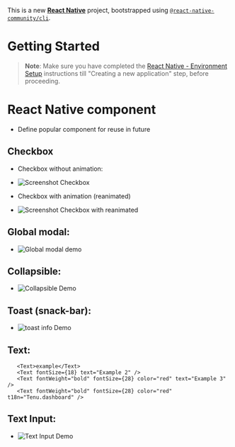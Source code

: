 This is a new [**React Native**](https://reactnative.dev) project, bootstrapped using [`@react-native-community/cli`](https://github.com/react-native-community/cli).

# Getting Started

>**Note**: Make sure you have completed the [React Native - Environment Setup](https://reactnative.dev/docs/environment-setup) instructions till "Creating a new application" step, before proceeding.

# React Native component
 - Define popular component for reuse in future

## Checkbox
 - Checkbox without animation:
 - ![Screenshot Checkbox](https://i.imgur.com/l8YmjB3.gif)

 - Checkbox with animation (reanimated)
 - ![Screenshot Checkbox with reanimated](https://i.imgur.com/CBuXeJm.gif)

## Global modal: 
 - ![Global modal demo](https://i.imgur.com/CILsSgx.gif)

## Collapsible:
 - ![Collapsible Demo](https://i.imgur.com/fMtbGZx.gif)

## Toast (snack-bar): 
 - ![toast info Demo](https://i.imgur.com/gbcUIeZ.gif)

 ## Text:
 ```    
    <Text>example</Text>
    <Text fontSize={18} text="Example 2" />
    <Text fontWeight="bold" fontSize={28} color="red" text="Example 3" />
    <Text fontWeight="bold" fontSize={28} color="red" t18n="Tenu.dashboard" />
```
## Text Input: 
 - ![Text Input Demo](https://i.imgur.com/qzYD1Ry.gif)